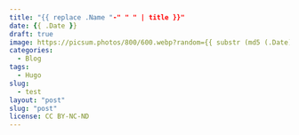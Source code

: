 ```yaml
---
title: "{{ replace .Name "-" " " | title }}"
date: {{ .Date }}
draft: true
image: https://picsum.photos/800/600.webp?random={{ substr (md5 (.Date)) 4 8 }}
categories:
  - Blog
tags:
  - Hugo
slug:
  - test
layout: "post"
slug: "post"
license: CC BY-NC-ND
---
```



